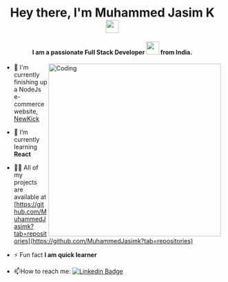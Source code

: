 
<h1 align="center">
  Hey there, I'm Muhammed Jasim K
  <img src="https://media.giphy.com/media/hvRJCLFzcasrR4ia7z/giphy.gif" width="30px"/>
</h1>

<h4 align="center">
 I am a passionate Full Stack Developer <img src="https://media.giphy.com/media/WUlplcMpOCEmTGBtBW/giphy.gif" width="30"> from India.
</h4>

<img align="right" alt="Coding" width="400" src="https://media1.giphy.com/media/Y4ak9Ki2GZCbJxAnJD/giphy.gif?cid=790b7611bb62198147824d30ca5b0e1ee2baf84cd93c3746&rid=giphy.gif&ct=g">

- 🔭 I'm currently finishing up a NodeJs e-commerce website, [NewKick](https://newkick.shop/)

- 🌱 I’m currently learning **React**

- 👨‍💻 All of my projects are available at [https://github.com/MuhammedJasimk?tab=repositories](https://github.com/MuhammedJasimk?tab=repositories)

- ⚡ Fun fact **I am quick learner**

- :mailbox:How to reach me: [![Linkedin Badge](https://img.shields.io/badge/-Jasim-blue?style=flat&logo=Linkedin&logoColor=white)](https://www.linkedin.com/in/muhammed-jasim-2750a1210/)
